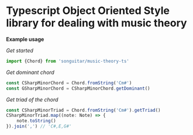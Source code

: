 # Typescript Object Oriented Style library for dealing with music theory

**Example usage**

*Get started*
```javascript
import {Chord} from 'songuitar/music-theory-ts'
```

*Get dominant chord*
```javascript
const CSharpMinorChord = Chord.fromString('Cm#')
const GSharpMinorChord = CSharpMinorChord.getDominant()
```


*Get triad of the chord*
```javascript
const CSharpMinorTriad = Chord.fromString('Cm#').getTriad()
CSharpMinorTriad.map((note: Note) => {
    note.toString()
}).join(',') // 'C#,E,G#'

```

